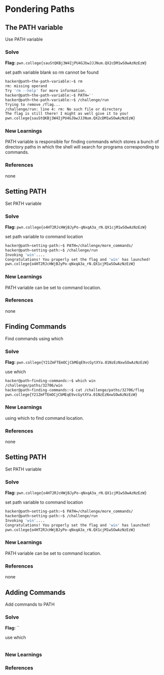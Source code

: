 # Pondering Paths

## The PATH variable
Use PATH variable

### Solve
**Flag:** `pwn.college{sauStQKBj3W4IjPU4GJbwJJJNum.QX2cDM1wSOwAzNzEzW}`

set path variable blank so rm cannot be found

```bash
hacker@path~the-path-variable:~$ rm
rm: missing operand
Try 'rm --help' for more information.
hacker@path~the-path-variable:~$ PATH=''
hacker@path~the-path-variable:~$ /challenge/run 
Trying to remove /flag...
/challenge/run: line 4: rm: No such file or directory
The flag is still there! I might as well give it to you!
pwn.college{sauStQKBj3W4IjPU4GJbwJJJNum.QX2cDM1wSOwAzNzEzW}
```

### New Learnings
PATH variable is responsible for finding commands which stores a bunch of directory paths in which the shell will search for programs corresponding to commands. 

### References 
none

## Setting PATH
Set PATH variable

### Solve
**Flag:** `pwn.college{o4HT2RJcHWjBJyPo-qNxqA3a_rN.QX1cjM1wSOwAzNzEzW}`

set path variable to command location

```bash
hacker@path~setting-path:~$ PATH=/challenge/more_commands/
hacker@path~setting-path:~$ /challenge/run 
Invoking 'win'....
Congratulations! You properly set the flag and 'win' has launched!
pwn.college{o4HT2RJcHWjBJyPo-qNxqA3a_rN.QX1cjM1wSOwAzNzEzW}
```

### New Learnings
PATH variable can be set to command location. 

### References 
none

## Finding Commands
Find commands using which

### Solve
**Flag:** `pwn.college{Y21ZmFTEmOCjCbMEqE9vcGytXYa.01NzEzNxwSOwAzNzEzW}`

use which

```bash
hacker@path~finding-commands:~$ which win
/challenge/paths/32706/win
hacker@path~finding-commands:~$ cat /challenge/paths/32706/flag
pwn.college{Y21ZmFTEmOCjCbMEqE9vcGytXYa.01NzEzNxwSOwAzNzEzW}
```

### New Learnings
using which to find command location. 

### References 
none

## Setting PATH
Set PATH variable

### Solve
**Flag:** `pwn.college{o4HT2RJcHWjBJyPo-qNxqA3a_rN.QX1cjM1wSOwAzNzEzW}`

set path variable to command location

```bash
hacker@path~setting-path:~$ PATH=/challenge/more_commands/
hacker@path~setting-path:~$ /challenge/run 
Invoking 'win'....
Congratulations! You properly set the flag and 'win' has launched!
pwn.college{o4HT2RJcHWjBJyPo-qNxqA3a_rN.QX1cjM1wSOwAzNzEzW}
```

### New Learnings
PATH variable can be set to command location. 

### References 
none

## Adding Commands
Add commands to PATH

### Solve
**Flag:** ``

use which

```bash

```

### New Learnings
 

### References 
